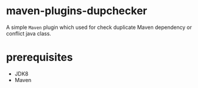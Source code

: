 # maven-plugins-dupchecker

A simple `Maven` plugin which used for check duplicate Maven dependency or conflict java class.

# prerequisites

- JDK8
- Maven




